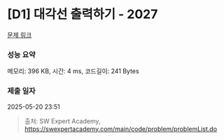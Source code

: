 # [D1] 대각선 출력하기 - 2027 

[문제 링크](https://swexpertacademy.com/main/code/problem/problemDetail.do?contestProbId=AV5QFuZ6As0DFAUq) 

### 성능 요약

메모리: 396 KB, 시간: 4 ms, 코드길이: 241 Bytes

### 제출 일자

2025-05-20 23:51



> 출처: SW Expert Academy, https://swexpertacademy.com/main/code/problem/problemList.do